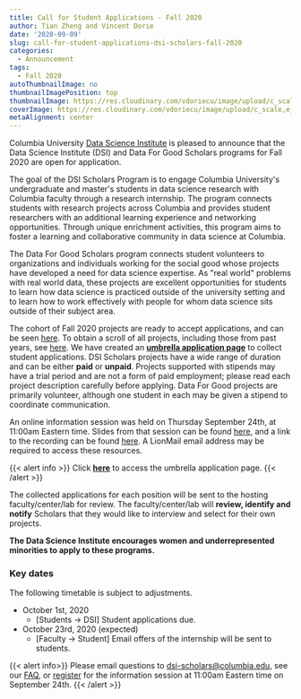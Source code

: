 ```yaml
---
title: Call for Student Applications - Fall 2020
author: Tian Zheng and Vincent Dorie
date: '2020-09-09'
slug: call-for-student-applications-dsi-scholars-fall-2020
categories:
  - Announcement
tags:
  - Fall 2020
autoThumbnailImage: no
thumbnailImagePosition: top
thumbnailImage: https://res.cloudinary.com/vdoriecu/image/upload/c_scale,w_720/v1599672636/opencall_students_fall_2020_jmfszm.png
coverImage: https://res.cloudinary.com/vdoriecu/image/upload/c_scale,e_blur:300,w_800/v1599672636/opencall_students_fall_2020_jmfszm.png
metaAlignment: center
---
```

Columbia University [Data Science Institute](http://datascience.columbia.edu/) is pleased to announce that the Data Science Institute (DSI) and Data For Good Scholars programs for Fall 2020 are open for application.

The goal of the DSI Scholars Program is to engage Columbia University's undergraduate and master's students in data science research with Columbia faculty through a research internship. The program connects students with research projects across Columbia and provides student researchers with an additional learning experience and networking opportunities. Through unique enrichment activities, this program aims to foster a learning and collaborative community in data science at Columbia.

The Data For Good Scholars program connects student volunteers to organizations and individuals working for the social good whose projects have developed a need for data science expertise. As "real world" problems with real world data, these projects are excellent opportunities for students to learn how data science is practiced outside of the university setting and to learn how to work effectively with people for whom data science sits outside of their subject area.

<!--more-->

The cohort of Fall 2020 projects are ready to accept applications, and can be seen [here](/categories/open-projects-fall-2020). To obtain a scroll of all projects, including those from past years, see [here](/). We have created an [**umbrella application page**](https://docs.google.com/forms/d/e/1FAIpQLSe3Rxxf9PVZ5IbuRoyy5slMz7kcC9-4ILWPPnyyWNV6nacppg/viewform?usp=sf_link) to collect student applications. DSI Scholars projects have a wide range of duration and can be either **paid** or **unpaid**. Projects supported with stipends may have a trial period and are not a form of paid employment; please read each project description carefully before applying. Data For Good projects are primarily volunteer, although one student in each may be given a stipend to coordinate communication.

An online information session was held on Thursday September 24th, at 11:00am Eastern time. Slides from that session can be found [here](https://docs.google.com/presentation/d/11KPHFM94AcjEuTAZRP7qDmFmQ9UOYkK2EYHZY3bemyU/edit?usp=sharing), and a link to the recording can be found [here](https://columbia.hosted.panopto.com/Panopto/Pages/Viewer.aspx?id=7f7e5c53-3da8-4d96-9ce1-ac400104713e). A LionMail email address may be required to access these resources.

{{< alert info >}}
Click [**here**](https://docs.google.com/forms/d/e/1FAIpQLSe3Rxxf9PVZ5IbuRoyy5slMz7kcC9-4ILWPPnyyWNV6nacppg/viewform?usp=sf_link) to access the umbrella application page. 
{{< /alert >}}

The collected applications for each position will be sent to the hosting faculty/center/lab for review. The faculty/center/lab will **review, identify and notify** Scholars that they would like to interview and select for their own projects. 

**The Data Science Institute encourages women and underrepresented minorities to apply to these programs.**

### Key dates 

The following timetable is subject to adjustments. 

+ October 1st, 2020
    + [Students -> DSI] Student applications due.
+ October 23rd, 2020 (expected)
    + [Faculty -> Student] Email offers of the internship will be sent to students.
        
{{< alert info>}}
Please email questions to [dsi-scholars@columbia.edu](mailto:dsi-scholars@columbia.edu), see our [FAQ](/page/faq_fall_2020/), or [register](https://columbiauniversity.zoom.us/meeting/register/tJIlf-muqzMtEtZOPVAXBFgSpuY6RqwEKO0g) for the information session at 11:00am Eastern time on September 24th.
{{< /alert >}}

